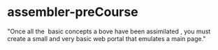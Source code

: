 # assembler-preCourse
"Once all the ​ basic concepts a bove have been assimilated​ , you must create a small and very basic ​web portal t​hat emulates a main page​."
